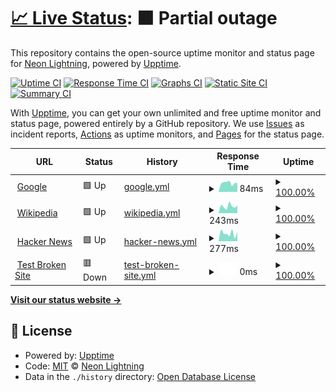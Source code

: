 # [📈 Live Status](https://neolightning.github.io/NeoStatus): <!--live status--> **🟧 Partial outage**

This repository contains the open-source uptime monitor and status page for [Neon Lightning](https://neonlightning.ca), powered by [Upptime](https://github.com/upptime/upptime).

[![Uptime CI](https://github.com/neolightning/NeoStatus/workflows/Uptime%20CI/badge.svg)](https://github.com/neolightning/NeoStatus/actions?query=workflow%3A%22Uptime+CI%22)
[![Response Time CI](https://github.com/neolightning/NeoStatus/workflows/Response%20Time%20CI/badge.svg)](https://github.com/neolightning/NeoStatus/actions?query=workflow%3A%22Response+Time+CI%22)
[![Graphs CI](https://github.com/neolightning/NeoStatus/workflows/Graphs%20CI/badge.svg)](https://github.com/neolightning/NeoStatus/actions?query=workflow%3A%22Graphs+CI%22)
[![Static Site CI](https://github.com/neolightning/NeoStatus/workflows/Static%20Site%20CI/badge.svg)](https://github.com/neolightning/NeoStatus/actions?query=workflow%3A%22Static+Site+CI%22)
[![Summary CI](https://github.com/neolightning/NeoStatus/workflows/Summary%20CI/badge.svg)](https://github.com/neolightning/NeoStatus/actions?query=workflow%3A%22Summary+CI%22)

With [Upptime](https://upptime.js.org), you can get your own unlimited and free uptime monitor and status page, powered entirely by a GitHub repository. We use [Issues](https://github.com/neolightning/NeoStatus/issues) as incident reports, [Actions](https://github.com/neolightning/NeoStatus/actions) as uptime monitors, and [Pages](https://neolightning.github.io/NeoStatus) for the status page.

<!--start: status pages-->
<!-- This summary is generated by Upptime (https://github.com/upptime/upptime) -->
<!-- Do not edit this manually, your changes will be overwritten -->
<!-- prettier-ignore -->
| URL | Status | History | Response Time | Uptime |
| --- | ------ | ------- | ------------- | ------ |
| <img alt="" src="https://icons.duckduckgo.com/ip3/www.google.com.ico" height="13"> [Google](https://www.google.com) | 🟩 Up | [google.yml](https://github.com/neolightning/NeoStatus/commits/HEAD/history/google.yml) | <details><summary><img alt="Response time graph" src="./graphs/google/response-time-week.png" height="20"> 84ms</summary><br><a href="https://neolightning.github.io/NeoStatus/history/google"><img alt="Response time 100" src="https://img.shields.io/endpoint?url=https%3A%2F%2Fraw.githubusercontent.com%2Fneolightning%2FNeoStatus%2FHEAD%2Fapi%2Fgoogle%2Fresponse-time.json"></a><br><a href="https://neolightning.github.io/NeoStatus/history/google"><img alt="24-hour response time 82" src="https://img.shields.io/endpoint?url=https%3A%2F%2Fraw.githubusercontent.com%2Fneolightning%2FNeoStatus%2FHEAD%2Fapi%2Fgoogle%2Fresponse-time-day.json"></a><br><a href="https://neolightning.github.io/NeoStatus/history/google"><img alt="7-day response time 84" src="https://img.shields.io/endpoint?url=https%3A%2F%2Fraw.githubusercontent.com%2Fneolightning%2FNeoStatus%2FHEAD%2Fapi%2Fgoogle%2Fresponse-time-week.json"></a><br><a href="https://neolightning.github.io/NeoStatus/history/google"><img alt="30-day response time 98" src="https://img.shields.io/endpoint?url=https%3A%2F%2Fraw.githubusercontent.com%2Fneolightning%2FNeoStatus%2FHEAD%2Fapi%2Fgoogle%2Fresponse-time-month.json"></a><br><a href="https://neolightning.github.io/NeoStatus/history/google"><img alt="1-year response time 100" src="https://img.shields.io/endpoint?url=https%3A%2F%2Fraw.githubusercontent.com%2Fneolightning%2FNeoStatus%2FHEAD%2Fapi%2Fgoogle%2Fresponse-time-year.json"></a></details> | <details><summary><a href="https://neolightning.github.io/NeoStatus/history/google">100.00%</a></summary><a href="https://neolightning.github.io/NeoStatus/history/google"><img alt="All-time uptime 100.00%" src="https://img.shields.io/endpoint?url=https%3A%2F%2Fraw.githubusercontent.com%2Fneolightning%2FNeoStatus%2FHEAD%2Fapi%2Fgoogle%2Fuptime.json"></a><br><a href="https://neolightning.github.io/NeoStatus/history/google"><img alt="24-hour uptime 100.00%" src="https://img.shields.io/endpoint?url=https%3A%2F%2Fraw.githubusercontent.com%2Fneolightning%2FNeoStatus%2FHEAD%2Fapi%2Fgoogle%2Fuptime-day.json"></a><br><a href="https://neolightning.github.io/NeoStatus/history/google"><img alt="7-day uptime 100.00%" src="https://img.shields.io/endpoint?url=https%3A%2F%2Fraw.githubusercontent.com%2Fneolightning%2FNeoStatus%2FHEAD%2Fapi%2Fgoogle%2Fuptime-week.json"></a><br><a href="https://neolightning.github.io/NeoStatus/history/google"><img alt="30-day uptime 100.00%" src="https://img.shields.io/endpoint?url=https%3A%2F%2Fraw.githubusercontent.com%2Fneolightning%2FNeoStatus%2FHEAD%2Fapi%2Fgoogle%2Fuptime-month.json"></a><br><a href="https://neolightning.github.io/NeoStatus/history/google"><img alt="1-year uptime 100.00%" src="https://img.shields.io/endpoint?url=https%3A%2F%2Fraw.githubusercontent.com%2Fneolightning%2FNeoStatus%2FHEAD%2Fapi%2Fgoogle%2Fuptime-year.json"></a></details>
| <img alt="" src="https://icons.duckduckgo.com/ip3/en.wikipedia.org.ico" height="13"> [Wikipedia](https://en.wikipedia.org) | 🟩 Up | [wikipedia.yml](https://github.com/neolightning/NeoStatus/commits/HEAD/history/wikipedia.yml) | <details><summary><img alt="Response time graph" src="./graphs/wikipedia/response-time-week.png" height="20"> 243ms</summary><br><a href="https://neolightning.github.io/NeoStatus/history/wikipedia"><img alt="Response time 241" src="https://img.shields.io/endpoint?url=https%3A%2F%2Fraw.githubusercontent.com%2Fneolightning%2FNeoStatus%2FHEAD%2Fapi%2Fwikipedia%2Fresponse-time.json"></a><br><a href="https://neolightning.github.io/NeoStatus/history/wikipedia"><img alt="24-hour response time 265" src="https://img.shields.io/endpoint?url=https%3A%2F%2Fraw.githubusercontent.com%2Fneolightning%2FNeoStatus%2FHEAD%2Fapi%2Fwikipedia%2Fresponse-time-day.json"></a><br><a href="https://neolightning.github.io/NeoStatus/history/wikipedia"><img alt="7-day response time 243" src="https://img.shields.io/endpoint?url=https%3A%2F%2Fraw.githubusercontent.com%2Fneolightning%2FNeoStatus%2FHEAD%2Fapi%2Fwikipedia%2Fresponse-time-week.json"></a><br><a href="https://neolightning.github.io/NeoStatus/history/wikipedia"><img alt="30-day response time 237" src="https://img.shields.io/endpoint?url=https%3A%2F%2Fraw.githubusercontent.com%2Fneolightning%2FNeoStatus%2FHEAD%2Fapi%2Fwikipedia%2Fresponse-time-month.json"></a><br><a href="https://neolightning.github.io/NeoStatus/history/wikipedia"><img alt="1-year response time 241" src="https://img.shields.io/endpoint?url=https%3A%2F%2Fraw.githubusercontent.com%2Fneolightning%2FNeoStatus%2FHEAD%2Fapi%2Fwikipedia%2Fresponse-time-year.json"></a></details> | <details><summary><a href="https://neolightning.github.io/NeoStatus/history/wikipedia">100.00%</a></summary><a href="https://neolightning.github.io/NeoStatus/history/wikipedia"><img alt="All-time uptime 100.00%" src="https://img.shields.io/endpoint?url=https%3A%2F%2Fraw.githubusercontent.com%2Fneolightning%2FNeoStatus%2FHEAD%2Fapi%2Fwikipedia%2Fuptime.json"></a><br><a href="https://neolightning.github.io/NeoStatus/history/wikipedia"><img alt="24-hour uptime 100.00%" src="https://img.shields.io/endpoint?url=https%3A%2F%2Fraw.githubusercontent.com%2Fneolightning%2FNeoStatus%2FHEAD%2Fapi%2Fwikipedia%2Fuptime-day.json"></a><br><a href="https://neolightning.github.io/NeoStatus/history/wikipedia"><img alt="7-day uptime 100.00%" src="https://img.shields.io/endpoint?url=https%3A%2F%2Fraw.githubusercontent.com%2Fneolightning%2FNeoStatus%2FHEAD%2Fapi%2Fwikipedia%2Fuptime-week.json"></a><br><a href="https://neolightning.github.io/NeoStatus/history/wikipedia"><img alt="30-day uptime 100.00%" src="https://img.shields.io/endpoint?url=https%3A%2F%2Fraw.githubusercontent.com%2Fneolightning%2FNeoStatus%2FHEAD%2Fapi%2Fwikipedia%2Fuptime-month.json"></a><br><a href="https://neolightning.github.io/NeoStatus/history/wikipedia"><img alt="1-year uptime 100.00%" src="https://img.shields.io/endpoint?url=https%3A%2F%2Fraw.githubusercontent.com%2Fneolightning%2FNeoStatus%2FHEAD%2Fapi%2Fwikipedia%2Fuptime-year.json"></a></details>
| <img alt="" src="https://icons.duckduckgo.com/ip3/news.ycombinator.com.ico" height="13"> [Hacker News](https://news.ycombinator.com) | 🟩 Up | [hacker-news.yml](https://github.com/neolightning/NeoStatus/commits/HEAD/history/hacker-news.yml) | <details><summary><img alt="Response time graph" src="./graphs/hacker-news/response-time-week.png" height="20"> 277ms</summary><br><a href="https://neolightning.github.io/NeoStatus/history/hacker-news"><img alt="Response time 318" src="https://img.shields.io/endpoint?url=https%3A%2F%2Fraw.githubusercontent.com%2Fneolightning%2FNeoStatus%2FHEAD%2Fapi%2Fhacker-news%2Fresponse-time.json"></a><br><a href="https://neolightning.github.io/NeoStatus/history/hacker-news"><img alt="24-hour response time 322" src="https://img.shields.io/endpoint?url=https%3A%2F%2Fraw.githubusercontent.com%2Fneolightning%2FNeoStatus%2FHEAD%2Fapi%2Fhacker-news%2Fresponse-time-day.json"></a><br><a href="https://neolightning.github.io/NeoStatus/history/hacker-news"><img alt="7-day response time 277" src="https://img.shields.io/endpoint?url=https%3A%2F%2Fraw.githubusercontent.com%2Fneolightning%2FNeoStatus%2FHEAD%2Fapi%2Fhacker-news%2Fresponse-time-week.json"></a><br><a href="https://neolightning.github.io/NeoStatus/history/hacker-news"><img alt="30-day response time 337" src="https://img.shields.io/endpoint?url=https%3A%2F%2Fraw.githubusercontent.com%2Fneolightning%2FNeoStatus%2FHEAD%2Fapi%2Fhacker-news%2Fresponse-time-month.json"></a><br><a href="https://neolightning.github.io/NeoStatus/history/hacker-news"><img alt="1-year response time 318" src="https://img.shields.io/endpoint?url=https%3A%2F%2Fraw.githubusercontent.com%2Fneolightning%2FNeoStatus%2FHEAD%2Fapi%2Fhacker-news%2Fresponse-time-year.json"></a></details> | <details><summary><a href="https://neolightning.github.io/NeoStatus/history/hacker-news">100.00%</a></summary><a href="https://neolightning.github.io/NeoStatus/history/hacker-news"><img alt="All-time uptime 100.00%" src="https://img.shields.io/endpoint?url=https%3A%2F%2Fraw.githubusercontent.com%2Fneolightning%2FNeoStatus%2FHEAD%2Fapi%2Fhacker-news%2Fuptime.json"></a><br><a href="https://neolightning.github.io/NeoStatus/history/hacker-news"><img alt="24-hour uptime 100.00%" src="https://img.shields.io/endpoint?url=https%3A%2F%2Fraw.githubusercontent.com%2Fneolightning%2FNeoStatus%2FHEAD%2Fapi%2Fhacker-news%2Fuptime-day.json"></a><br><a href="https://neolightning.github.io/NeoStatus/history/hacker-news"><img alt="7-day uptime 100.00%" src="https://img.shields.io/endpoint?url=https%3A%2F%2Fraw.githubusercontent.com%2Fneolightning%2FNeoStatus%2FHEAD%2Fapi%2Fhacker-news%2Fuptime-week.json"></a><br><a href="https://neolightning.github.io/NeoStatus/history/hacker-news"><img alt="30-day uptime 100.00%" src="https://img.shields.io/endpoint?url=https%3A%2F%2Fraw.githubusercontent.com%2Fneolightning%2FNeoStatus%2FHEAD%2Fapi%2Fhacker-news%2Fuptime-month.json"></a><br><a href="https://neolightning.github.io/NeoStatus/history/hacker-news"><img alt="1-year uptime 99.99%" src="https://img.shields.io/endpoint?url=https%3A%2F%2Fraw.githubusercontent.com%2Fneolightning%2FNeoStatus%2FHEAD%2Fapi%2Fhacker-news%2Fuptime-year.json"></a></details>
| <img alt="" src="https://icons.duckduckgo.com/ip3/thissitedoesnotexist.koj.co.ico" height="13"> [Test Broken Site](https://thissitedoesnotexist.koj.co) | 🟥 Down | [test-broken-site.yml](https://github.com/neolightning/NeoStatus/commits/HEAD/history/test-broken-site.yml) | <details><summary><img alt="Response time graph" src="./graphs/test-broken-site/response-time-week.png" height="20"> 0ms</summary><br><a href="https://neolightning.github.io/NeoStatus/history/test-broken-site"><img alt="Response time 0" src="https://img.shields.io/endpoint?url=https%3A%2F%2Fraw.githubusercontent.com%2Fneolightning%2FNeoStatus%2FHEAD%2Fapi%2Ftest-broken-site%2Fresponse-time.json"></a><br><a href="https://neolightning.github.io/NeoStatus/history/test-broken-site"><img alt="24-hour response time 0" src="https://img.shields.io/endpoint?url=https%3A%2F%2Fraw.githubusercontent.com%2Fneolightning%2FNeoStatus%2FHEAD%2Fapi%2Ftest-broken-site%2Fresponse-time-day.json"></a><br><a href="https://neolightning.github.io/NeoStatus/history/test-broken-site"><img alt="7-day response time 0" src="https://img.shields.io/endpoint?url=https%3A%2F%2Fraw.githubusercontent.com%2Fneolightning%2FNeoStatus%2FHEAD%2Fapi%2Ftest-broken-site%2Fresponse-time-week.json"></a><br><a href="https://neolightning.github.io/NeoStatus/history/test-broken-site"><img alt="30-day response time 0" src="https://img.shields.io/endpoint?url=https%3A%2F%2Fraw.githubusercontent.com%2Fneolightning%2FNeoStatus%2FHEAD%2Fapi%2Ftest-broken-site%2Fresponse-time-month.json"></a><br><a href="https://neolightning.github.io/NeoStatus/history/test-broken-site"><img alt="1-year response time 0" src="https://img.shields.io/endpoint?url=https%3A%2F%2Fraw.githubusercontent.com%2Fneolightning%2FNeoStatus%2FHEAD%2Fapi%2Ftest-broken-site%2Fresponse-time-year.json"></a></details> | <details><summary><a href="https://neolightning.github.io/NeoStatus/history/test-broken-site">100.00%</a></summary><a href="https://neolightning.github.io/NeoStatus/history/test-broken-site"><img alt="All-time uptime 100.00%" src="https://img.shields.io/endpoint?url=https%3A%2F%2Fraw.githubusercontent.com%2Fneolightning%2FNeoStatus%2FHEAD%2Fapi%2Ftest-broken-site%2Fuptime.json"></a><br><a href="https://neolightning.github.io/NeoStatus/history/test-broken-site"><img alt="24-hour uptime 100.00%" src="https://img.shields.io/endpoint?url=https%3A%2F%2Fraw.githubusercontent.com%2Fneolightning%2FNeoStatus%2FHEAD%2Fapi%2Ftest-broken-site%2Fuptime-day.json"></a><br><a href="https://neolightning.github.io/NeoStatus/history/test-broken-site"><img alt="7-day uptime 100.00%" src="https://img.shields.io/endpoint?url=https%3A%2F%2Fraw.githubusercontent.com%2Fneolightning%2FNeoStatus%2FHEAD%2Fapi%2Ftest-broken-site%2Fuptime-week.json"></a><br><a href="https://neolightning.github.io/NeoStatus/history/test-broken-site"><img alt="30-day uptime 100.00%" src="https://img.shields.io/endpoint?url=https%3A%2F%2Fraw.githubusercontent.com%2Fneolightning%2FNeoStatus%2FHEAD%2Fapi%2Ftest-broken-site%2Fuptime-month.json"></a><br><a href="https://neolightning.github.io/NeoStatus/history/test-broken-site"><img alt="1-year uptime 100.00%" src="https://img.shields.io/endpoint?url=https%3A%2F%2Fraw.githubusercontent.com%2Fneolightning%2FNeoStatus%2FHEAD%2Fapi%2Ftest-broken-site%2Fuptime-year.json"></a></details>

<!--end: status pages-->

[**Visit our status website →**](https://neolightning.github.io/NeoStatus)

## 📄 License

- Powered by: [Upptime](https://github.com/upptime/upptime)
- Code: [MIT](./LICENSE) © [Neon Lightning](https://neonlightning.ca)
- Data in the `./history` directory: [Open Database License](https://opendatacommons.org/licenses/odbl/1-0/)
